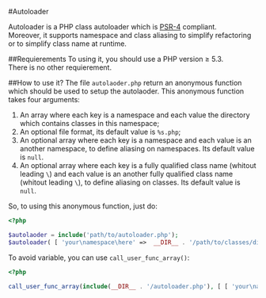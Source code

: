 #Autoloader

Autoloader is a PHP class autoloader which is [PSR-4](https://github.com/php-fig/fig-standards/blob/master/accepted/PSR-4-autoloader.md) compliant.  
Moreover, it supports namespace and class aliasing to simplify refactoring or to simplify class name at runtime.

##Requierements
To using it, you should use a PHP version ≥ 5.3.  
There is no other requierement.

##How to use it?
The file `autolaoder.php` return an anonymous function which should be used to setup the autolaoder.
This anonymous function takes four arguments:

1. An array where each key is a namespace and each value the directory which contains classes in this namespace;
2. An optional file format, its default value is `%s.php`;
3. An optional array where each key is a namespace and each value is an another namespace, to define aliasing on namespaces. Its default value is `null`.
4. An optional array where each key is a fully qualified class name (whitout leading `\`) and each value is an another fully qualified class name (whitout leading `\`), to define aliasing on classes. Its default value is `null`.

So, to using this anonymous function, just do:

```php
<?php

$autolaoder = include('path/to/autoloader.php');
$autoloader( [ 'your\namespace\here' =>  __DIR__ . '/path/to/classes/directory', 'an\another\namespace' =>  __DIR__ . '/path/to/another/classes/directory' ]);
```

To avoid variable, you can use `call_user_func_array()`:

```php
<?php

call_user_func_array(include(__DIR__ . '/autoloader.php'), [ [ 'your\namespace\here' =>  __DIR__ . '/path/to/classes/directory', 'an\another\namespace' =>  __DIR__ . '/path/to/another/classes/directory' ] ]);
```
